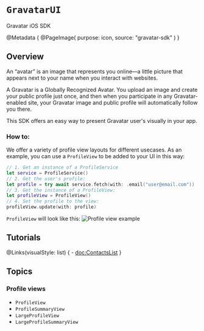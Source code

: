 # ``GravatarUI``

Gravatar iOS SDK 

@Metadata {
    @PageImage(
               purpose: icon,
               source: "gravatar-sdk"
               )
}

## Overview

An “avatar” is an image that represents you online—a little picture that appears next to your name when you interact with websites.

A Gravatar is a Globally Recognized Avatar. You upload an image and create your public profile just once, and then when you participate in any Gravatar-enabled site, your Gravatar image and public profile will automatically follow you there.

This SDK offers an easy way to present Gravatar user's visually in your app.

### How to:

We offer a variety of profile view layouts for different usecases. As an example, you can use a ```ProfileView``` to be added to your UI in this way:

```swift
// 1. Get an instance of a ProfileService
let service = ProfileService()
// 2. Get the user's profile:
let profile = try await service.fetch(with: .email("user@email.com"))
// 3. Get the instance of a ProfileView:
let profileView = ProfileView()
// 4. Set the profile to the view:
profileView.update(with: profile)
```
`ProfileView` will look like this:
![Profile view example](profileView.view)

## Tutorials

@Links(visualStyle: list) {
    - <doc:ContactsList>
}

## Topics

### Profile views

- ``ProfileView``
- ``ProfileSummaryView``
- ``LargeProfileView``
- ``LargeProfileSummaryView``
